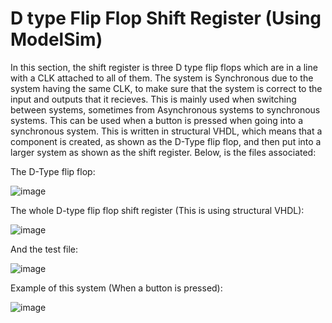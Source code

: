 # D type Flip Flop Shift Register (Using ModelSim)

In this section, the shift register is three D type flip flops which are in a line with a CLK attached to all of them. The system is Synchronous due to the system having the same
CLK, to make sure that the system is correct to the input and outputs that it recieves. This is mainly used when switching between systems, sometimes from Asynchronous systems to 
synchronous systems. This can be used when a button is pressed when going into a synchronous system. This is written in structural VHDL, which means that a component is created,
as shown as the D-Type flip flop, and then put into a larger system as shown as the shift register. Below, is the files associated:

The D-Type flip flop:

![image](https://user-images.githubusercontent.com/49998052/110129585-066e0b00-7dc0-11eb-9b40-d1bc7f77b836.png)

The whole D-type flip flop shift register (This is using structural VHDL):

![image](https://user-images.githubusercontent.com/49998052/110129805-43d29880-7dc0-11eb-876a-56fea2b895e6.png)

And the test file:

![image](https://user-images.githubusercontent.com/49998052/110129924-65338480-7dc0-11eb-852e-4ce19ccc8bb3.png)

Example of this system (When a button is pressed):

![image](https://user-images.githubusercontent.com/49998052/110130124-9ad86d80-7dc0-11eb-8a50-02ab4d869277.png)
